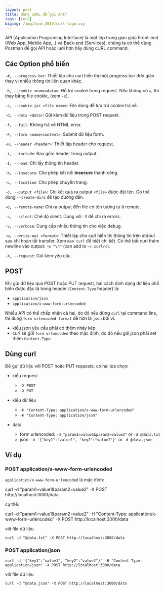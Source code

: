 ```yaml
---
layout: post
title: Dùng cURL để gọi API?
tags: [tech]
bigimg: /img/June_2019/curl-logo.svg
---
```


API (Application Programing Interface) là một lớp trung gian giữa Front-end (Web App, Mobile App,..) và Back-end (Services), chúng ta có thể dùng Postman để gọi API hoặc lười hơn hãy dùng cURL command.

## Các Option phổ biến

`-#, --progress-bar`: Thiết lập cho curl hiển thị một progress bar đơn giản thay vì nhiều thông tin liên quan khác.

`-b, --cookie <name=data>`: Hỗ trợ cookie trong request. Nếu không có `=`, thì thay bằng file cookie, (xem `-c`).

`-c, --cookie-jar <file name>`: File dùng để lưu trữ cookie trả về.

`-d, --data <data>`: Gửi kèm dữ liệu trong POST request.

`-f, --fail`: Không trả về  HTML error.

`-F, --form <name=content>`: Submit dữ liệu form.

`-H, --header <header>`: Thiết lập header cho request.

`-i, --include`: Bao gồm header trong output.

`-I, --head`: Chỉ lấy thông tin header.

`-k, --insecure`: Cho phép kết nối **insecure** thành công.

`-L, --location`: Cho phép chuyển trang.

`-o, --output <file>`: Ghi kết quả ra output `<file>` được đặt tên. Có thể dùng `--create-dirs` để tạo đường dẫn.

`-O, --remote-name`: Ghi ra output đến file có tên tương tự ở remote.

`-s, --silent`: Chế độ silent. Dùng với `-S` để chỉ ra errors.

`-v, --verbose`: Cung cấp nhiều thông tin cho việc debug.

`-w, --write-out <format>`: Thiết lập cho curl hiển thị thông tin trên stdout sau khi hoàn tất transfer. Xem `man curl` để biết chi tiết. Có thể bắt curl thêm newline vào output: `-w "\n"` (can add to `~/.curlrc`).
        
`-X, --request`: Gửi kèm yêu cầu.


## POST

Khi gửi dữ liệu qua POST hoặc PUT request, hai cách định dạng dữ liệu phổ biến được đặc tả trong header (`Content-Type` header) là:
  * `application/json`
  * `application/x-www-form-urlencoded`

Nhiều API có thể chấp nhận cả hai, do đó nếu dùng `curl` tại command line, thì dùng `form urlencoded format` dễ hơn là `json` bởi vì.
  * kiểu json yêu cầu phải có thêm nháy kép
  * curl sẽ gửi `form urlencoded` theo mặc định, do đó nếu gửi json phải set thêm `Content-Type`.


## Dùng curl

Để gửi dữ liệu với POST hoặc PUT requests, có hai lựa chọn:

* kiểu request
  * `-X POST`
  * `-X PUT`

* kiểu dữ liệu
  * `-H "Content-Type: application/x-www-form-urlencoded"`
  * `-H "Content-Type: application/json"`
 
* data
  * form urlencoded: `-d "param1=value1&param2=value2"` or `-d @data.txt`
  * json: `-d '{"key1":"value1", "key2":"value2"}'` or `-d @data.json`
  
## Ví dụ

### POST application/x-www-form-urlencoded

`application/x-www-form-urlencoded` là mặc định:

  curl -d "param1=value1&param2=value2" -X POST http://localhost:3000/data

cụ thể:

  curl -d "param1=value1&param2=value2" -H "Content-Type: application/x-www-form-urlencoded" -X POST http://localhost:3000/data

với file dữ liệu
 
    curl -d "@data.txt" -X POST http://localhost:3000/data

### POST application/json

    curl -d '{"key1":"value1", "key2":"value2"}' -H "Content-Type: application/json" -X POST http://localhost:3000/data
    
với file dữ liệu
 
    curl -d "@data.json" -X POST http://localhost:3000/data

